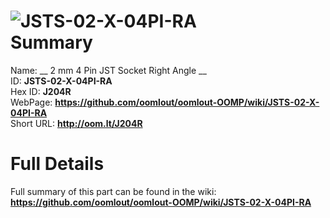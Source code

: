 
![JSTS-02-X-04PI-RA](https://github.com/oomlout/oomlout-OOMP/blob/master/parts/JSTS-02-X-04PI-RA/JSTS-02-X-04PI-RA_420.jpg)   
Summary
=================
  
Name: __ 2 mm 4 Pin JST Socket Right Angle __    
ID: __JSTS-02-X-04PI-RA__   
Hex ID: __J204R__   
WebPage: __https://github.com/oomlout/oomlout-OOMP/wiki/JSTS-02-X-04PI-RA__   
Short URL: __http://oom.lt/J204R__   

Full Details
==========================
Full summary of this part can be found in the wiki:   
__https://github.com/oomlout/oomlout-OOMP/wiki/JSTS-02-X-04PI-RA__    


